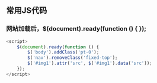 常用JS代码
------



### 网站加载后，$(document).ready(function () {  });

```js
<script>
    $(document).ready(function () {
        $('body').addClass('pt-0');
        $('nav').removeClass('fixed-top');
        $('#img1').attr('src', $('#img1').data('src'));
    });
</script>
```

### 